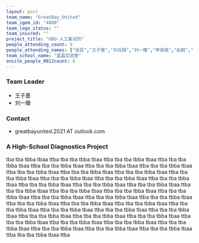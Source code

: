 ```yaml
---
layout: post
team_name: "GreatBay_United"
team_igem_id: "4888"
team_logo_status: ""
team_insured: ""
project_title: "GBU-人工鲎试剂"
people_attending_count: 9
people_attending_names: ["张昆","王子墨","刘兆翔","刘一臻","李俊锡","赵鹤","孙智","张轩林","程仲昇"]
team_school_name: "蓝晶实验室"
onsite_people_0812count: 8
---
```



### Team Leader
* 王子墨
* 刘一臻

### Contact
* greatbayunited.2021 AT outlook.com

### A High-School Diagnostics Project

tba tba tbba tbaa ttba tba tba tbba tbaa ttba tba tba tbba tbaa ttba tba tba tbba tbaa ttba tba tba tbba tbaa ttba tba tba tbba tbaa ttba tba tba tbba tbaa ttba tba tba tbba tbaa ttba tba tba tbba tbaa ttba tba tba tbba tbaa ttba tba tba tbba tbaa ttba tba tba tbba tbaa ttba tba tba tbba tbaa ttba tba tba tbba tbaa ttba tba tba tbba tbaa ttba tba tba tbba tbaa ttba tba tba tbba tbaa ttba tba tba tbba tbaa ttba tba tba tbba tbaa ttba tba tba tbba tbaa ttba tba tba tbba tbaa ttba tba tba tbba tbaa ttba tba tba tbba tbaa ttba tba tba tbba tbaa ttba tba tba tbba tbaa ttba tba tba tbba tbaa ttba tba tba tbba tbaa ttba tba tba tbba tbaa ttba tba tba tbba tbaa ttba tba tba tbba tbaa ttba tba tba tbba tbaa ttba tba tba tbba tbaa ttba tba tba tbba tbaa ttba tba tba tbba tbaa ttba tba tba tbba tbaa ttba tba tba tbba tbaa ttba tba tba tbba tbaa ttba tba tba tbba tbaa ttba tba tba tbba tbaa ttba tba tba tbba tbaa ttba tba tba tbba tbaa ttba tba tba tbba tbaa ttba 
